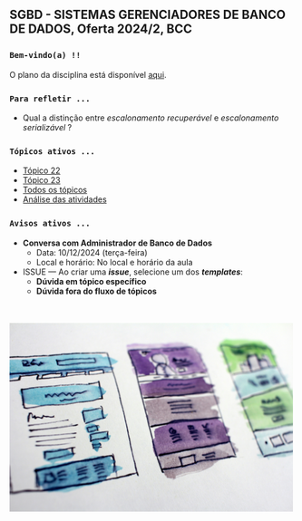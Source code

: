 ## SGBD - SISTEMAS GERENCIADORES DE BANCO DE DADOS, Oferta 2024/2, BCC

### `Bem-vindo(a) !!`

O plano da disciplina está disponível [aqui](./media/sgbd-2024-2-bcc-plano.pdf).<br>

### `Para refletir ...`

- Qual a distinção entre _escalonamento recuperável_ e _escalonamento serializável_  ?

### `Tópicos ativos ...`

- [Tópico 22](./topico/topico-22.md)
- [Tópico 23](./topico/topico-23.md)
- [Todos os tópicos](topico/topico-index.md)
- [Análise das atividades](./topico/tresultado.md)

### `Avisos ativos ...`

- **Conversa com Administrador de Banco de Dados**
  - Data: 10/12/2024 (terça-feira)
  - Local e horário: No local e horário da aula
- ISSUE &#8212; Ao criar uma _**issue**_, selecione um dos _**templates**_:
  - **Dúvida em tópico específico**
  - **Dúvida fora do fluxo de tópicos**

<br>
<br>
<img src="./media/hal-gatewood-tZc3vjPCk-Q-unsplash.jpg" width="500">
